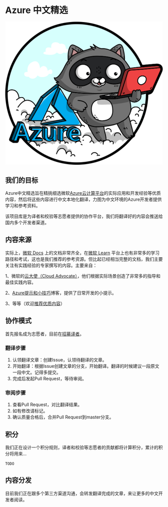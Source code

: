 # Azure 中文精选

![Azure Bits](.vuepress/public/img/azure.png)

## 我们的目标

Azure中文精选旨在精挑细选微软[Azure云计算平台](https://azure.microsoft.com/?WT.mc_id=azureselected-content-xinglzhu)的实际应用和开发经验等优质内容，然后将这些内容进行中文本地化翻译，力图为中文环境的Azure开发者提供学习和参考资料。

该项目库是为译者和校验等志愿者提供的协作平台，我们将翻译好的内容会推送给国内多个开发者渠道。

## 内容来源

实际上，[微软 Docs](https://docs.microsoft.com/azure/?WT.mc_id=azureselected-content-xinglzhu) 上的文档非常齐全，在[微软 Learn](https://docs.microsoft.com/learn/?WT.mc_id=azureselected-content-xinglzhu) 平台上也有非常多的学习路径和考试，这也是我们推荐的参考资源。但比起已经相当完整的文档，我们主要关注有实践经验的专家撰写的内容。主要来自：

1、微软的[云大使（Cloud Advocate）](https://developer.microsoft.com/advocates/?WT.mc_id=azureselected-content-xinglzhu)，他们根据实际场景创造了非常多的指导和最佳实践内容。

2、[Azure提示和小技巧](https://aka.ms/azuretipsandtricks)博客，提供了日常开发的小提示。

3、等等（欢迎[推荐优质内容](https://forms.microsoft.com/Pages/ResponsePage.aspx?id=v4j5cvGGr0GRqy180BHbRxFo4UL6NOJLq2Kj3ObwvLdUNlBQSklPT001OVhXSEpNS09IV1owSkFJTC4u)）

## 协作模式

首先报名成为志愿者，目前在[招募译者](https://forms.microsoft.com/Pages/ResponsePage.aspx?id=v4j5cvGGr0GRqy180BHbRxFo4UL6NOJLq2Kj3ObwvLdUNU04RVo1WU9RMVpTN081RlY2RE00NlJPNC4u)。

### 翻译步骤

1. 认领翻译文章：创建Issue，认领待翻译的文章。
2. 开始翻译：根据Issue创建文章的分支，开始翻译。翻译的时候建议一段原文一段中文。记得多提交。
3. 完成后发起Pull Request，等待审阅。

### 审阅步骤

1. 查看Pull Request，对比翻译结果。
2. 如有修改请标记。
3. 确认质量合格后，合并Pull Request到master分支。

## 积分

我们正在设计一个积分规则，译者和校验等志愿者的贡献都将计算积分，累计的积分将用来…

```
TODO
```

## 内容分发

目前我们正在跟多个第三方渠道沟通，会转发翻译完成的文章，来让更多的中文开发者阅读。